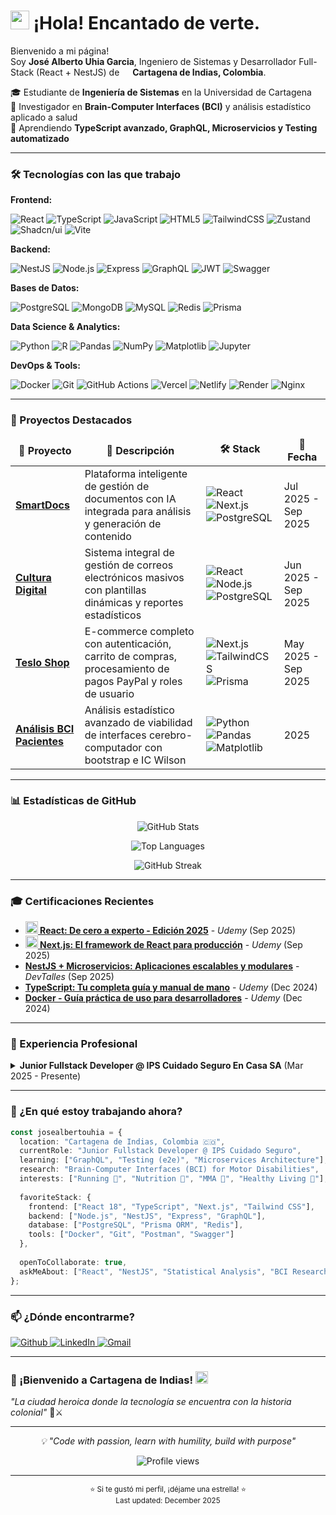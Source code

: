 <h1><img src="https://emojis.slackmojis.com/emojis/images/1531849430/4246/blob-sunglasses.gif?1531849430" width="30"/> ¡Hola! Encantado de verte.</h1>

<p>Bienvenido a mi página! </br> Soy <b>José Alberto Uhia Garcia</b>, Ingeniero de Sistemas y Desarrollador Full-Stack (React + NestJS) de <img src="https://cdn-icons-png.flaticon.com/512/197/197575.png" width="13"/> <b>Cartagena de Indias, Colombia</b>. </p>

<p>
🎓 Estudiante de <b>Ingeniería de Sistemas</b> en la Universidad de Cartagena<br/>
🔬 Investigador en <b>Brain-Computer Interfaces (BCI)</b> y análisis estadístico aplicado a salud<br/>
🌱 Aprendiendo <b>TypeScript avanzado, GraphQL, Microservicios y Testing automatizado</b><br/>
</p>

---

<h3>🛠️ Tecnologías con las que trabajo</h3>

**Frontend:**
<p>
  <img alt="React" src="https://img.shields.io/badge/-React-45b8d8?style=flat-square&logo=react&logoColor=white" />
  <img alt="TypeScript" src="https://img.shields.io/badge/-TypeScript-007ACC?style=flat-square&logo=typescript&logoColor=white" />
  <img alt="JavaScript" src="https://img.shields.io/badge/-JavaScript-F7DF1E?style=flat-square&logo=javascript&logoColor=black" />
  <img alt="HTML5" src="https://img.shields.io/badge/-HTML5-E34F26?style=flat-square&logo=html5&logoColor=white" />
  <img alt="TailwindCSS" src="https://img.shields.io/badge/-Tailwind_CSS-38B2AC?style=flat-square&logo=tailwind-css&logoColor=white" />
  <img alt="Zustand" src="https://img.shields.io/badge/-Zustand-443E38?style=flat-square&logo=react&logoColor=white" />
  <img alt="Shadcn/ui" src="https://img.shields.io/badge/-Shadcn/ui-000000?style=flat-square&logo=shadcnui&logoColor=white" />
  <img alt="Vite" src="https://img.shields.io/badge/-Vite-646CFF?style=flat-square&logo=vite&logoColor=white" />
</p>

**Backend:**
<p>
  <img alt="NestJS" src="https://img.shields.io/badge/-NestJs-ea2845?style=flat-square&logo=nestjs&logoColor=white" />
  <img alt="Node.js" src="https://img.shields.io/badge/-Nodejs-43853d?style=flat-square&logo=Node.js&logoColor=white" />
  <img alt="Express" src="https://img.shields.io/badge/-Express-000000?style=flat-square&logo=express&logoColor=white" />
  <img alt="GraphQL" src="https://img.shields.io/badge/-GraphQL-E10098?style=flat-square&logo=graphql&logoColor=white" />
  <img alt="JWT" src="https://img.shields.io/badge/-JWT-000000?style=flat-square&logo=json-web-tokens&logoColor=white" />
  <img alt="Swagger" src="https://img.shields.io/badge/-Swagger-85EA2D?style=flat-square&logo=swagger&logoColor=black" />
</p>

**Bases de Datos:**
<p>
  <img alt="PostgreSQL" src="https://img.shields.io/badge/-PostgreSQL-336791?style=flat-square&logo=postgresql&logoColor=white" />
  <img alt="MongoDB" src="https://img.shields.io/badge/-MongoDB-13aa52?style=flat-square&logo=mongodb&logoColor=white" />
  <img alt="MySQL" src="https://img.shields.io/badge/-MySQL-4479A1?style=flat-square&logo=mysql&logoColor=white" />
  <img alt="Redis" src="https://img.shields.io/badge/-Redis-DC382D?style=flat-square&logo=redis&logoColor=white" />
  <img alt="Prisma" src="https://img.shields.io/badge/-Prisma-2D3748?style=flat-square&logo=prisma&logoColor=white" />
</p>

**Data Science & Analytics:**
<p>
  <img alt="Python" src="https://img.shields.io/badge/-Python-3776AB?style=flat-square&logo=python&logoColor=white" />
  <img alt="R" src="https://img.shields.io/badge/-R-276DC3?style=flat-square&logo=r&logoColor=white" />
  <img alt="Pandas" src="https://img.shields.io/badge/-Pandas-150458?style=flat-square&logo=pandas&logoColor=white" />
  <img alt="NumPy" src="https://img.shields.io/badge/-NumPy-013243?style=flat-square&logo=numpy&logoColor=white" />
  <img alt="Matplotlib" src="https://img.shields.io/badge/-Matplotlib-11557c?style=flat-square" />
  <img alt="Jupyter" src="https://img.shields.io/badge/-Jupyter-F37626?style=flat-square&logo=jupyter&logoColor=white" />
</p>

**DevOps & Tools:**
<p>
  <img alt="Docker" src="https://img.shields.io/badge/-Docker-46a2f1?style=flat-square&logo=docker&logoColor=white" />
  <img alt="Git" src="https://img.shields.io/badge/-Git-F05032?style=flat-square&logo=git&logoColor=white" />
  <img alt="GitHub Actions" src="https://img.shields.io/badge/-Github_Actions-2088FF?style=flat-square&logo=github-actions&logoColor=white" />
  <img alt="Vercel" src="https://img.shields.io/badge/-Vercel-000000?style=flat-square&logo=vercel&logoColor=white" />
  <img alt="Netlify" src="https://img.shields.io/badge/-Netlify-00C7B7?style=flat-square&logo=netlify&logoColor=white" />
  <img alt="Render" src="https://img.shields.io/badge/-Render-46E3B7?style=flat-square&logo=render&logoColor=white" />
  <img alt="Nginx" src="https://img.shields.io/badge/-Nginx-009639?style=flat-square&logo=nginx&logoColor=white" />
</p>

---

<h3>🎯 Proyectos Destacados</h3>

<table>
  <thead align="center">
    <tr border: none;>
      <td><b>🎁 Proyecto</b></td>
      <td><b>📝 Descripción</b></td>
      <td><b>🛠️ Stack</b></td>
      <td><b>📅 Fecha</b></td>
    </tr>
  </thead>
  <tbody>
    <tr>
      <td><a href="https://github.com/Jaug18/smartdocs"><b>SmartDocs</b></a></td>
      <td>Plataforma inteligente de gestión de documentos con IA integrada para análisis y generación de contenido</td>
      <td>
        <img alt="React" src="https://img.shields.io/badge/-React-45b8d8?style=flat-square&logo=react&logoColor=white" />
        <img alt="Next.js" src="https://img.shields.io/badge/-Next.js-000000?style=flat-square&logo=next.js&logoColor=white" />
        <img alt="PostgreSQL" src="https://img.shields.io/badge/-PostgreSQL-336791?style=flat-square&logo=postgresql&logoColor=white" />
      </td>
      <td>Jul 2025 - Sep 2025</td>
    </tr>
    <tr>
      <td><a href="https://github.com/Jaug18/cultura-digital"><b>Cultura Digital</b></a></td>
      <td>Sistema integral de gestión de correos electrónicos masivos con plantillas dinámicas y reportes estadísticos</td>
      <td>
        <img alt="React" src="https://img.shields.io/badge/-React-45b8d8?style=flat-square&logo=react&logoColor=white" />
        <img alt="Node.js" src="https://img.shields.io/badge/-Node.js-43853d?style=flat-square&logo=Node.js&logoColor=white" />
        <img alt="PostgreSQL" src="https://img.shields.io/badge/-PostgreSQL-336791?style=flat-square&logo=postgresql&logoColor=white" />
      </td>
      <td>Jun 2025 - Sep 2025</td>
    </tr>
    <tr>
      <td><a href="https://github.com/Jaug18/teslo-shop"><b>Teslo Shop</b></a></td>
      <td>E-commerce completo con autenticación, carrito de compras, procesamiento de pagos PayPal y roles de usuario</td>
      <td>
        <img alt="Next.js" src="https://img.shields.io/badge/-Next.js-000000?style=flat-square&logo=next.js&logoColor=white" />
        <img alt="TailwindCSS" src="https://img.shields.io/badge/-Tailwind-38B2AC?style=flat-square&logo=tailwind-css&logoColor=white" />
        <img alt="Prisma" src="https://img.shields.io/badge/-Prisma-2D3748?style=flat-square&logo=prisma&logoColor=white" />
      </td>
      <td>May 2025 - Sep 2025</td>
    </tr>
    <tr>
      <td><a href="https://github.com/Jaug18/analisis-bci-pacientes"><b>Análisis BCI Pacientes</b></a></td>
      <td>Análisis estadístico avanzado de viabilidad de interfaces cerebro-computador con bootstrap e IC Wilson</td>
      <td>
        <img alt="Python" src="https://img.shields.io/badge/-Python-3776AB?style=flat-square&logo=python&logoColor=white" />
        <img alt="Pandas" src="https://img.shields.io/badge/-Pandas-150458?style=flat-square&logo=pandas&logoColor=white" />
        <img alt="Matplotlib" src="https://img.shields.io/badge/-Matplotlib-11557c?style=flat-square" />
      </td>
      <td>2025</td>
    </tr>
  </tbody>
</table>

---

<h3>📊 Estadísticas de GitHub</h3>

<p align="center">
  <img src="https://github-readme-stats.vercel.app/api?username=Jaug18&show_icons=true&theme=radical&hide_border=true" alt="GitHub Stats" />
</p>

<p align="center">
  <img src="https://github-readme-stats.vercel.app/api/top-langs/?username=Jaug18&layout=compact&theme=radical&hide_border=true" alt="Top Languages" />
</p>

<p align="center">
  <img src="https://github-readme-streak-stats.herokuapp.com/?user=Jaug18&theme=radical&hide_border=true" alt="GitHub Streak" />
</p>

---

<h3>🎓 Certificaciones Recientes</h3>

<ul>
  <li><a href="#"><b><img src="https://emojipedia-us.s3.dualstack.us-west-1.amazonaws.com/thumbs/240/apple/237/fire_1f525.png" width="20" alt="new" /> React: De cero a experto - Edición 2025</b></a> - <i>Udemy</i> (Sep 2025)</li>
  <li><a href="#"><b><img src="https://emojipedia-us.s3.dualstack.us-west-1.amazonaws.com/thumbs/240/apple/237/fire_1f525.png" width="20" alt="new" /> Next.js: El framework de React para producción</b></a> - <i>Udemy</i> (Sep 2025)</li>
  <li><a href="#"><b>NestJS + Microservicios: Aplicaciones escalables y modulares</b></a> - <i>DevTalles</i> (Sep 2025)</li>
  <li><a href="#"><b>TypeScript: Tu completa guía y manual de mano</b></a> - <i>Udemy</i> (Dec 2024)</li>
  <li><a href="#"><b>Docker - Guía práctica de uso para desarrolladores</b></a> - <i>Udemy</i> (Dec 2024)</li>
</ul>

---

<h3>💼 Experiencia Profesional</h3>

<details>
<summary><b>Junior Fullstack Developer @ IPS Cuidado Seguro En Casa SA</b> (Mar 2025 - Presente)</summary>
<br/>
<ul>
  <li>✅ Desarrollo y mantenimiento del sistema <b>SismaSalud</b> (formularios, reportes, módulos personalizados)</li>
  <li>✅ Implementación de proyectos internos: <b>Cultura Digital</b> y <b>Smart Docs</b></li>
  <li>✅ Stack: PHP, SQL Server, JavaScript, React, Node.js, PostgreSQL</li>
  <li>✅ Soporte técnico y continuidad operativa del área de sistemas</li>
</ul>
</details>

---

<h3>🌟 ¿En qué estoy trabajando ahora?</h3>

```typescript
const josealbertouhia = {
  location: "Cartagena de Indias, Colombia 🇨🇴",
  currentRole: "Junior Fullstack Developer @ IPS Cuidado Seguro",
  learning: ["GraphQL", "Testing (e2e)", "Microservices Architecture"],
  research: "Brain-Computer Interfaces (BCI) for Motor Disabilities",
  interests: ["Running 🏃", "Nutrition 🥗", "MMA 🥊", "Healthy Living 💪"],
  
  favoriteStack: {
    frontend: ["React 18", "TypeScript", "Next.js", "Tailwind CSS"],
    backend: ["Node.js", "NestJS", "Express", "GraphQL"],
    database: ["PostgreSQL", "Prisma ORM", "Redis"],
    tools: ["Docker", "Git", "Postman", "Swagger"]
  },
  
  openToCollaborate: true,
  askMeAbout: ["React", "NestJS", "Statistical Analysis", "BCI Research"]
};
```

---

<h3>📫 ¿Dónde encontrarme?</h3>

<p>
  <a href="https://github.com/Jaug18" target="_blank">
    <img alt="Github" src="https://img.shields.io/badge/GitHub-%2312100E.svg?&style=for-the-badge&logo=Github&logoColor=white" />
  </a>
  <a href="https://www.linkedin.com/in/jaug17/" target="_blank">
    <img alt="LinkedIn" src="https://img.shields.io/badge/linkedin-%230077B5.svg?&style=for-the-badge&logo=linkedin&logoColor=white" />
  </a>
  <a href="mailto:jaug17mat@gmail.com" target="_blank">
    <img alt="Gmail" src="https://img.shields.io/badge/Gmail-D14836?style=for-the-badge&logo=gmail&logoColor=white" />
  </a>
</p>

---

<h3>🌴 ¡Bienvenido a Cartagena de Indias! <img src="https://cdn-icons-png.flaticon.com/512/197/197575.png" width="20"/></h3>

<p>
  <i>"La ciudad heroica donde la tecnología se encuentra con la historia colonial"</i> 🏰⚔️
</p>

---

<p align="center">
  <i>💡 "Code with passion, learn with humility, build with purpose"</i>
</p>

<p align="center">
  <img src="https://komarev.com/ghpvc/?username=Jaug18&label=Profile%20views&color=0e75b6&style=flat" alt="Profile views" />
</p>

------------

<p align="center">
  <sub>⭐ Si te gustó mi perfil, ¡déjame una estrella! ⭐</sub><br/>
  <sub>Last updated: December 2025</sub>
</p>
